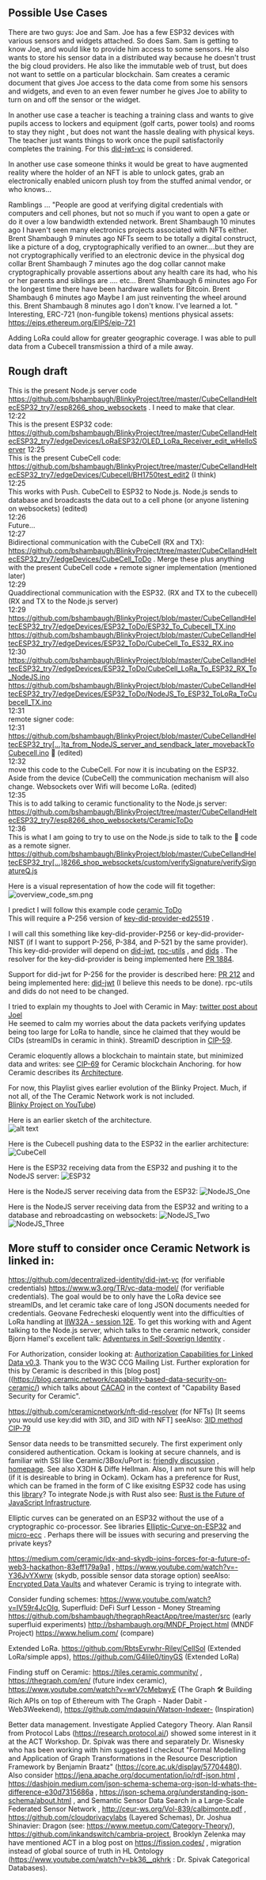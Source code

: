 ## Possible Use Cases
There are two guys: Joe and Sam. Joe has a few ESP32 devices with various sensors and widgets attached. So does Sam. Sam is getting to know Joe, and would like to provide him access to some sensors. He also wants to store his sensor data in a distributed way because he doesn't trust the big cloud providers. He also like the immutable web of trust, but does not want to settle on a particular blockchain. Sam creates a ceramic document that gives Joe access to the data come from  some his sensors and widgets, and even to an even fewer number he gives Joe to ability to turn on and off the sensor or the widget.

In another use case a teacher is teaching a training class and wants to give pupils access to lockers and equipment (golf carts, power tools)  and rooms to stay they night , but does not want the hassle dealing with physical keys. The teacher just wants things to work once the pupil satisfactorily completes the training. For this [did-jwt-vc](https://github.com/decentralized-identity/did-jwt-vc) is considered.

In another use case someone thinks it would be great to have augmented reality where the holder of an NFT is able to unlock gates, grab an electronically enabled unicorn plush toy from the stuffed animal vendor, or who knows...

Ramblings ...
"People are good at verifying digital credentials with computers and cell phones, but not so much if you want to open a gate or do it over a low bandwidth extended network.
Brent Shambaugh  10 minutes ago
I haven't seen many electronics projects associated with NFTs either.
Brent Shambaugh  9 minutes ago
NFTs seem to be totally a digital construct, like a picture of a dog, cryptographically verified to an owner....but they are not cryptographically verified to an electronic device in the physical dog collar
Brent Shambaugh  7 minutes ago
the dog collar cannot make cryptographically provable assertions about any health care its had, who his or her parents and siblings are .... etc...
Brent Shambaugh  6 minutes ago
For the longest time there have been hardware wallets for Bitcoin.
Brent Shambaugh  6 minutes ago
Maybe I am just reinventing the wheel around this.
Brent Shambaugh  8 minutes ago
I don't know. I've learned a lot. 
"
Interesting, ERC-721 (non-fungible tokens)  mentions physical assets: https://eips.ethereum.org/EIPS/eip-721

Adding LoRa could allow for greater geographic coverage. I was able to pull data from a Cubecell transmission a third of a mile away.

## Rough draft

This is the present Node.js server code https://github.com/bshambaugh/BlinkyProject/tree/master/CubeCellandHeltecESP32_try7/esp8266_shop_websockets . I need to make that clear.  
12:22  
This is the present ESP32 code: https://github.com/bshambaugh/BlinkyProject/tree/master/CubeCellandHeltecESP32_try7/edgeDevices/LoRaESP32/OLED_LoRa_Receiver_edit_wHelloServer
12:25  
This is the present CubeCell code: https://github.com/bshambaugh/BlinkyProject/tree/master/CubeCellandHeltecESP32_try7/edgeDevices/Cubecell/BH1750test_edit2 (I think)  
12:25  
This works with Push. CubeCell to ESP32 to Node.js. Node.js sends to database and broadcasts the data out to a cell phone (or anyone listening on websockets) (edited)   
12:26  
Future...  
12:27  
Bidirectional communication with the CubeCell (RX and TX): https://github.com/bshambaugh/BlinkyProject/tree/master/CubeCellandHeltecESP32_try7/edgeDevices/CubeCell_ToDo . Merge these plus anything with the present CubeCell code + remote signer implementation (mentioned later)  
12:29  
Quaddirectional communication with the ESP32. (RX and TX to the cubecell) (RX and TX to the Node.js server)  
12:29  
https://github.com/bshambaugh/BlinkyProject/blob/master/CubeCellandHeltecESP32_try7/edgeDevices/ESP32_ToDo/ESP32_To_Cubecell_TX.ino  
https://github.com/bshambaugh/BlinkyProject/blob/master/CubeCellandHeltecESP32_try7/edgeDevices/ESP32_ToDo/CubeCell_To_ES32_RX.ino  
12:30  
https://github.com/bshambaugh/BlinkyProject/blob/master/CubeCellandHeltecESP32_try7/edgeDevices/ESP32_ToDo/CubeCell_LoRa_To_ESP32_RX_To_NodeJS.ino  
https://github.com/bshambaugh/BlinkyProject/blob/master/CubeCellandHeltecESP32_try7/edgeDevices/ESP32_ToDo/NodeJS_To_ESP32_ToLoRa_ToCubecell_TX.ino  
12:31  
remote signer code:  
12:31  
https://github.com/bshambaugh/BlinkyProject/blob/master/CubeCellandHeltecESP32_try[…]ta_from_NodeJS_server_and_sendback_later_movebackToCubecell.ino   :doughnut: (edited)  
12:32  
move this code to the CubeCell. For now it is incubating on the ESP32. Aside from the device (CubeCell) the communication mechanism will also change. Websockets over Wifi will become LoRa. (edited)   
12:35  
This is to add talking to ceramic functionality to the Node.js server: https://github.com/bshambaugh/BlinkyProject/tree/master/CubeCellandHeltecESP32_try7/esp8266_shop_websockets/CeramicToDo  
12:36  
This is what I am going to try to use on the Node.js side to talk to the :doughnut: code as a remote signer. https://github.com/bshambaugh/BlinkyProject/blob/master/CubeCellandHeltecESP32_try[…]8266_shop_websockets/custom/verifySignature/verifySignatureQ.js  

Here is a visual representation of how the code will fit together:
![overview_code_sm.png](readme_images/overview_code_sm.png)

I predict I will follow this example code [ceramic ToDo](/CubeCellandHeltecESP32_try7/esp8266_shop_websockets/CeramicToDo/README.md)  
This will require a P-256 version of [key-did-provider-ed25519](https://github.com/ceramicnetwork/key-did-provider-ed25519) .

I will call this something like key-did-provider-P256 or key-did-provider-NIST (if I want to support P-256, P-384, and P-521 by the same provider).
This key-did-provider will depend on [did-jwt](https://github.com/decentralized-identity/did-jwt/), [rpc-utils](https://github.com/ceramicnetwork/js-rpc-utils) , and [dids](https://github.com/ceramicnetwork/js-did) . The resolver for the key-did-provider is being implemented here [PR 1884](https://github.com/ceramicnetwork/js-ceramic/pull/1884).

Support for did-jwt for P-256 for the provider is described here: [PR 212](https://github.com/decentralized-identity/did-jwt/pull/212) and being implemented here: [did-jwt](https://github.com/bshambaugh/did-jwt) (I believe this needs to be done). rpc-utils and dids do not need to be changed.

I tried to explain my thoughts to Joel with Ceramic in May: [twitter post about Joel](https://twitter.com/Brent_Shambaugh/status/1467197731101941761?s=20)  
He seemed to calm my worries about the data packets verifying updates being too large for LoRa to handle, since he claimed that they would be CIDs (streamIDs in ceramic in think).
StreamID description in [CIP-59](https://github.com/ceramicnetwork/CIP/blob/main/CIPs/CIP-59/CIP-59.md).

Ceramic eloquently allows a blockchain to maintain state, but minimized data and writes:
see [CIP-69](https://github.com/ceramicnetwork/CIP/blob/e71e833f8249fe3663f6de8aeed572578a7866e0/CIPs/CIP-69/CIP-69.md) for Ceramic blockchain Anchoring.
for how Ceramic describes its [Architecture](https://developers.ceramic.network/reference/typescript/pages/Ceramic%20Typescript%20Implementation/overview.html).

For now, this Playlist gives earlier evolution of the Blinky Project. Much, if not all, of the The Ceramic Network work is not included.  
[Blinky Project on YouTube](https://www.youtube.com/playlist?list=PLbVZNfQhcZ3eQpiBUY_0IaXPmPE5pZoOT))  

Here is an earlier sketch of the architecture.  
![alt text](readme_images/overview.png "Title")  

Here is the Cubecell pushing data to the ESP32 in the earlier architecture:
![CubeCell](readme_images/CubeCell_w_CryptoChip.png)

Here is the ESP32 receiving data from the ESP32 and pushing it to the NodeJS server:
![ESP32](readme_images/ESP32_LoRa_Gateway.jpeg)

Here is the NodeJS server receiving data from the ESP32:
![NodeJS_One](readme_images/NodeJS_Server_Accepting_Data.jpeg)

Here is the NodeJS server receiving data from the ESP32 and writing to a database and rebroadcasting on websockets:
![NodeJS_Two](readme_images/NodeJS_Server_Accepting_Data_writingToDatabase1.png)
![NodeJS_Three](readme_images/NodeJS_Server_Accepting_Data_writingToDatabase2.png)

## More stuff to consider once Ceramic Network is linked in:
https://github.com/decentralized-identity/did-jwt-vc (for verifiable credentials)
https://www.w3.org/TR/vc-data-model/ (for verifiable credentials). The goal would be to only have the LoRa device see streamIDs, and let ceramic take care of long JSON documents needed for credentials. 
Geovane Fedrecheski eloquently went into the difficulties of LoRa handling at [IIW32A - session 12E](https://raw.githubusercontent.com/windley/IIW_homepage/gh-pages/assets/proceedings/IIW_32_Book_of_Proceedings_Final%20A%201.pdf).
To get this working with and Agent talking to the Node.js server, which talks to the ceramic network, consider Bjorn Hamel's excellent talk: [Adventures in Self-Soverign Identity](https://www.youtube.com/watch?v=Uu651GJ5YY0) .

For Authorization, consider looking at: [Authorization Capabilities for Linked Data v0.3](https://w3c-ccg.github.io/zcap-ld/). Thank you to the W3C CCG Mailing List. Further exploration for this by Ceramic is described in this [blog post]((https://blog.ceramic.network/capability-based-data-security-on-ceramic/) which talks about [CACAO](https://github.com/ceramicnetwork/cacao) in the context of "Capability Based Security for Ceramic".

https://github.com/ceramicnetwork/nft-did-resolver (for NFTs) [It seems you would use key:did with 3ID, and 3ID with NFT]
seeAlso: [3ID method CIP-79](https://github.com/ceramicnetwork/CIP/blob/main/CIPs/CIP-79/CIP-79.md)

Sensor data needs to be transmitted securely. The first experiment only considered authentication. Ockam is looking at secure channels, and is familiar with SSI like Ceramic/3Box/uPort is: [friendly discussion](https://github.com/ockam-network/ockam/discussions/137) , [homepage](https://www.ockam.io/).
See also X3DH & Diffe Hellman. Also, I am not sure this will help (if it is desireable to bring in Ockam).  Ockam has a preference for Rust, which can be framed in the form of C like exisitng ESP32 code has using this [library](https://github.com/espressif/rust-esp32-example)?
To integrate Node.js with Rust also see: [Rust is the Future of JavaScript Infrastructure](https://leerob.io/blog/rust).

Elliptic curves can be generated on an ESP32 without the use of a cryptographic co-processor. See libraries [Elliptic-Curve-on-ESP32](https://github.com/Bizyroth/Elliptic-Curve-on-ESP32) and [micro-ecc](https://github.com/kmackay/micro-ecc) . Perhaps there will be issues with securing and preserving the private keys?

https://medium.com/ceramic/idx-and-skydb-joins-forces-for-a-future-of-web3-hackathon-83eff179a9a1 , https://www.youtube.com/watch?v=-Y36JvYXwrw (skydb, possible sensor data storage option)
seeAlso: [Encrypted Data Vaults](https://github.com/decentralized-identity/edv-spec) and whatever Ceramic is trying to integrate with.

Consider funding schemes:
https://www.youtube.com/watch?v=IV59r4JcOIg, Superfluid: DeFi Surf Lesson - Money Streaming
https://github.com/bshambaugh/thegraphReactApp/tree/master/src (early superfluid experiments)
http://bshambaugh.org/MNDF_Project.html  (MNDF Project)
https://www.helium.com/ (compare)

Extended LoRa. https://github.com/RbtsEvrwhr-Riley/CellSol (Extended LoRa/simple apps), https://github.com/G4lile0/tinyGS (Extended LoRa)

Finding stuff on Ceramic: https://tiles.ceramic.community/ , https://thegraph.com/en/ (future index ceramic), https://www.youtube.com/watch?v=wrV7cMebwyE (The Graph 🛠 Building Rich APIs on top of Ethereum with The Graph - Nader Dabit - Web3Weekend), https://github.com/mdaquin/Watson-Indexer- (Inspiration)

Better data management. Investigate Applied Category Theory. Alan Ransil from Protocol Labs (https://research.protocol.ai/) showed some interest in it at the ACT Workshop. Dr. Spivak was there and separately Dr. Wisnesky who has been working with him suggested I checkout "Formal Modelling and Application of Graph Transformations in the Resource Description Framework by Benjamin Braatz" (https://core.ac.uk/display/57704480). Also consider https://jena.apache.org/documentation/io/rdf-json.html ,  https://dashjoin.medium.com/json-schema-schema-org-json-ld-whats-the-difference-e30d7315686a , https://json-schema.org/understanding-json-schema/about.html , and Semantic Sensor Data Search in a Large-Scale Federated Sensor Network , http://ceur-ws.org/Vol-839/calbimonte.pdf , https://github.com/cloudprivacylabs (Layered Schemas), Dr. Joshua Shinavier: Dragon (see: https://www.meetup.com/Category-Theory/), https://github.com/inkandswitch/cambria-project, Brooklyn Zelenka may have mentioned ACT in a blog post on https://fission.codes/ , migration instead of global source of truth in HL Ontology (https://www.youtube.com/watch?v=bk36__qkhrk : Dr. Spivak Categorical Databases). 
